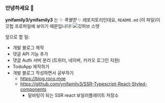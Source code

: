 ### 안녕하세요 👋

**ynifamily3/ynifamily3** 는 ✨ _특별한_ ✨ 레포지토리인데요, `README.md` (이 파일)이 깃헙 프로파일에 보이기 때문입니다!
![깃허브 스탯](https://github-readme-stats.vercel.app/api?username=ynifamily3&show_icons=true)

앞으로 할 일:
- 개발 블로그 제작
- 댓글 API 기능 추가
- 댓글 Auth 서버 분리 (트위터, 네이버, 카카오 로그인 지원)
- TodoApp 제작하기
- 개발 블로그 작성하면서 공부하기 
  - https://blog.roco.moe
  - https://github.com/ynifamily3/SSR-Typescript-React-Styled-components
    - 밑바탕이 되는 SSR react 보일러플레이트 저장소 
